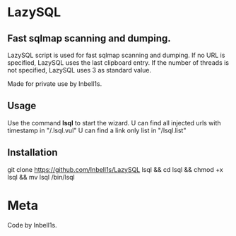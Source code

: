 # LazySQL

## **Fast sqlmap scanning and dumping.**

LazySQL script is used for fast sqlmap scanning and dumping.
If no URL is specified, LazySQL uses the last clipboard entry.
If the number of threads is not specified, LazySQL uses 3 as standard value.

Made for private use by Inbell1s.

## Usage

Use the command **lsql** to start the wizard.
U can find all injected urls with timestamp in "/.lsql.vul"
U can find a link only list in "/lsql.list"

## Installation

git clone https://github.com/Inbell1s/LazySQL lsql && cd lsql && chmod +x lsql && mv lsql /bin/lsql



# Meta

Code by Inbell1s.

[badge]: https://img.shields.io/badge/BETA-In%20Progress-RED.svg


